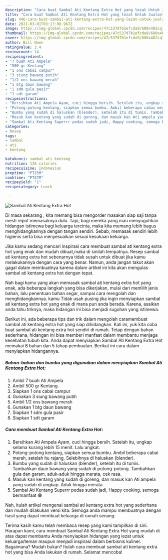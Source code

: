 ```yaml
---
description: "Cara buat Sambal Ati Kentang Extra Hot yang lezat Untuk Jualan"
title: "Cara buat Sambal Ati Kentang Extra Hot yang lezat Untuk Jualan"
slug: 446-cara-buat-sambal-ati-kentang-extra-hot-yang-lezat-untuk-jualan
date: 2021-03-01T03:17:08.967Z
image: https://img-global.cpcdn.com/recipes/47c537d7b1efcda9/680x482cq70/sambal-ati-kentang-extra-hot-foto-resep-utama.jpg
thumbnail: https://img-global.cpcdn.com/recipes/47c537d7b1efcda9/680x482cq70/sambal-ati-kentang-extra-hot-foto-resep-utama.jpg
cover: https://img-global.cpcdn.com/recipes/47c537d7b1efcda9/680x482cq70/sambal-ati-kentang-extra-hot-foto-resep-utama.jpg
author: Bill Owen
ratingvalue: 3.4
reviewcount: 14
recipeingredient:
- "7 buah Ati Ampela"
- "500 gr Kentang"
- "1 ons cabai campur"
- "3 siung bawang putih"
- "1/2 ons bawang merah"
- "1 btg daun bawang"
- "1 sdm gula pasir"
- "1 sdt garam"
recipeinstructions:
- "Bersihkan Ati Ampela Ayam, cuci hingga bersih. Setelah itu, ungkap selama kurang lebih 15 menit. Lalu angkat."
- "Potong-potong kentang, siapkan semua bumbu. Ambil beberapa cabai merah, setelah itu rajang. Selebihnya di haluskan (blender)."
- "Bumbu yang sudah di haluskan (blender), setelah itu di tumis. Tambahkan daun bawang yang sudah di potong-potong. Tambahkan gula dan garam, aduk-aduk hingga merata, cek rasa."
- "Masuk kan kentang yang sudah di goreng, dan masuk kan Ati ampela yang sudah di ungkap. Aduk hingga merata."
- "Sambal Ati Kentang Superrr pedas sudah jadi, Happy cooking, semoga bermanfaat 😁"
categories:
- Resep
tags:
- sambal
- ati
- kentang

katakunci: sambal ati kentang 
nutrition: 126 calories
recipecuisine: Indonesian
preptime: "PT25M"
cooktime: "PT47M"
recipeyield: "1"
recipecategory: Lunch

---
```



![Sambal Ati Kentang Extra Hot](https://img-global.cpcdn.com/recipes/47c537d7b1efcda9/680x482cq70/sambal-ati-kentang-extra-hot-foto-resep-utama.jpg)

Di masa  sekarang , kita memang bisa mengorder masakan siap saji tanpa mesti repot memasaknya dulu. Tapi, bagi mereka yang mau menyuguhkan hidangan istimewa bagi keluarga tercinta, maka kita memang lebih bagus menghidangkannya dengan tangan sendiri. Sebab, memasak sendiri lebih higienis serta bisa menyesuaikan sesuai kesukaan keluarga.

Jika kamu sedang mencari inspirasi cara membuat sambal ati kentang extra hot yang enak dan mudah dibuat,maka di sinilah tempatnya. Resep sambal ati kentang extra hot  sebenarnya tidak susah untuk dibuat jika kamu melakukannya dengan cara yang benar. Namun, anda jangan takut akan gagal dalam membuatnya 
karena dalam artikel ini kita akan mengulas sambal ati kentang extra hot dengan tepat.  



Nah bagi kamu yang akan memasak sambal ati kentang extra hot yang enak, ada beberapa langkah yang bisa dikerjakan, mulai dari memilih jenis bahan, lalu penentuan bahan segar, sampai cara mengolah dan menghidangkannya. kamu Tidak usah pusing jika ingin menyiapkan sambal ati kentang extra hot yang enak di mana pun anda berada. Karena, asalkan anda  tahu triknya, maka hidangan ini bisa menjadi suguhan yang istimewa.

Berikut ini, ada beberapa tips dan trik dalam mengolah caramembuat sambal ati kentang extra hot yang siap dihidangkan. Kali ini, yuk kita coba buat sambal ati kentang extra hot sendiri di rumah. Tetap dengan bahan sederhana, hidangan ini bisa memberi manfaat dalam membantu menjaga kesehatan tubuh kita. Anda dapat menyiapkan Sambal Ati Kentang Extra Hot memakai 8 bahan dan 5 tahap pembuatan. Berikut ini cara dalam menyiapkan hidangannya.

<!--inarticleads1-->

##### Bahan-bahan dan bumbu yang digunakan dalam menyiapkan Sambal Ati Kentang Extra Hot:

1. Ambil 7 buah Ati Ampela
1. Ambil 500 gr Kentang
1. Siapkan 1 ons cabai campur
1. Gunakan 3 siung bawang putih
1. Ambil 1/2 ons bawang merah
1. Gunakan 1 btg daun bawang
1. Siapkan 1 sdm gula pasir
1. Siapkan 1 sdt garam




<!--inarticleads2-->

##### Cara membuat Sambal Ati Kentang Extra Hot:

1. Bersihkan Ati Ampela Ayam, cuci hingga bersih. Setelah itu, ungkap selama kurang lebih 15 menit. Lalu angkat.
1. Potong-potong kentang, siapkan semua bumbu. Ambil beberapa cabai merah, setelah itu rajang. Selebihnya di haluskan (blender).
1. Bumbu yang sudah di haluskan (blender), setelah itu di tumis. Tambahkan daun bawang yang sudah di potong-potong. Tambahkan gula dan garam, aduk-aduk hingga merata, cek rasa.
1. Masuk kan kentang yang sudah di goreng, dan masuk kan Ati ampela yang sudah di ungkap. Aduk hingga merata.
1. Sambal Ati Kentang Superrr pedas sudah jadi, Happy cooking, semoga bermanfaat 😁




Nah, itulah artikel mengenai  sambal ati kentang extra hot  yang sederhana dan mudah dilakukan versi kita. Semoga anda mampu membuatnya dengan hasil yang dapat membuat keluarga di rumah senang. 

Terima kasih kamu telah membaca resep yang kami tampilkan di sini. Harapan kami, cara membuat  Sambal Ati Kentang Extra Hot yang mudah di atas dapat membantu Anda menyiapkan hidangan yang lezat untuk keluarga/teman maupun menjadi inspirasi dalam berbisnis kuliner. Bagaimana? Mudah bukan? Itulah cara membuat sambal ati kentang extra hot yang bisa Anda lakukan di rumah. Selamat mencoba!

